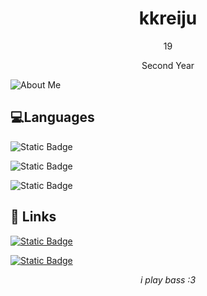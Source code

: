 
<h1 align="center">kkreiju</h1>

<p align="center">19</p>

<p align="center">Second Year</p>

![About Me](https://cdn.discordapp.com/attachments/1123094875940864130/1239174351207796847/White_Simple_Web_Developer_Resume.png?ex=6641f68c&is=6640a50c&hm=4321db677ad2e321db8b3504191195e5ada58721f785e6e47a6449559732bee4&)

## 💻Languages

<!-- [Static Badge](https://img.shields.io/badge/C-004482?style=for-the-badge&logo=c&logoColor=649ad2&labelColor=white) 
      ![Static Badge](https://img.shields.io/badge/C%2B%2B-004482?style=for-the-badge&logo=c%2B%2B&logoColor=649ad2&labelColor=white)
      ![Static Badge](https://img.shields.io/badge/PHP-777bb3?style=for-the-badge&logo=php&logoColor=777bb3&labelColor=white&color=777bb3)
      ![Static Badge](https://img.shields.io/badge/Python-4786b9?style=for-the-badge&logo=python&labelColor=white&color=4786b9)
      ![Static Badge](https://img.shields.io/badge/HTML-e44d26?style=for-the-badge&logo=html5&logoColor=e44d26&labelColor=white)
-->

![Static Badge](https://img.shields.io/badge/C%23-9b4f97?style=for-the-badge&logo=csharp&logoColor=9b4f97&labelColor=white)

![Static Badge](https://img.shields.io/badge/Java-ec2025?style=for-the-badge&logo=coffeescript&logoColor=ec2025&labelColor=white&color=ec2025)

![Static Badge](https://img.shields.io/badge/Javascript-f0db4f?style=for-the-badge&logo=javascript&logoColor=f0db4f&labelColor=white&color=f0db4f)


## 🔗 Links

[![Static Badge](https://img.shields.io/badge/Facebook-1877f2?style=for-the-badge&logo=facebook&logoColor=white&color=1877f2)](https://facebook.com/kkreijuu)

[![Static Badge](https://img.shields.io/badge/Instagram-f92171?style=for-the-badge&logo=instagram&logoColor=white&color=f92171)](https://instagram.com/_rreijuu)

<p align="center"><i>i play bass :3</i></p>
